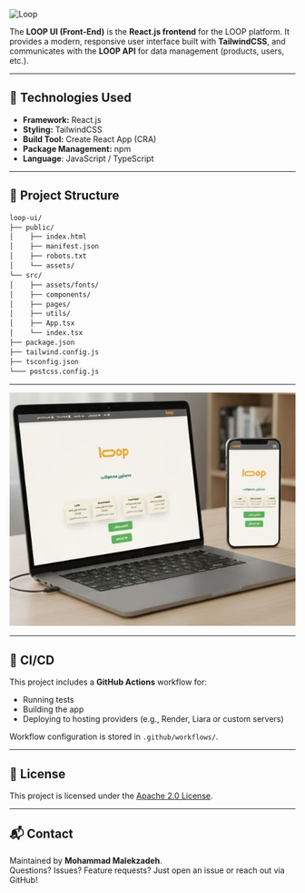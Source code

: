 ![Loop](https://www.lloop.ir/icon/favicon.png)

The **LOOP UI (Front-End)** is the **React.js frontend** for the LOOP platform.
It provides a modern, responsive user interface built with **TailwindCSS**, and communicates with the **LOOP API** for data management (products, users, etc.).

---

## 📌 Technologies Used

- **Framework:** React.js
- **Styling:** TailwindCSS
- **Build Tool:** Create React App (CRA)
- **Package Management:** npm
- **Language**: JavaScript / TypeScript

---

## 📂 Project Structure

```bash
loop-ui/
├── public/
│    ├── index.html
│    ├── manifest.json
│    ├── robots.txt
│    └── assets/
└── src/
│    ├── assets/fonts/
│    ├── components/
│    ├── pages/
│    ├── utils/
│    ├── App.tsx
│    └── index.tsx
├── package.json
├── tailwind.config.js
├── tsconfig.json
└─── postcss.config.js
```

---

![Loop](public/exp/mockup.jpg)

---

## 🔄 CI/CD

This project includes a **GitHub Actions** workflow for:  
- Running tests  
- Building the app  
- Deploying to hosting providers (e.g., Render, Liara or custom servers)  

Workflow configuration is stored in `.github/workflows/`.

---

## 📜 License

This project is licensed under the [Apache 2.0 License](LICENSE).

---

## 📬 Contact
Maintained by **Mohammad Malekzadeh**.  
Questions? Issues? Feature requests? Just open an issue or reach out via GitHub!
